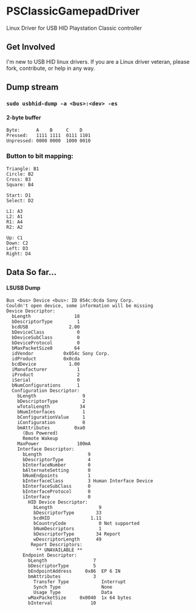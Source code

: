 # PSClassicGamepadDriver

Linux Driver for USB HID Playstation Classic controller

## Get Involved
I'm new to USB HID linux drivers. If you are a Linux driver veteran, please fork, contribute, or help in any way.

## Dump stream

### `sudo usbhid-dump -a <bus>:<dev> -es`

#### 2-byte buffer

         
    Byte:      A    B     C    D
    Pressed:   1111 1111  0111 1101
    Unpressed: 0000 0000  1000 0010

### Button to bit mapping:

    Triangle: B1
    Circle: B2
    Cross: B3
    Square: B4

    Start: D1
    Select: D2

    L1: A3
    L2: A1
    R1: A4
    R2: A2

    Up: C1
    Down: C2
    Left: D3
    Right: D4


## Data So far...

#### LSUSB Dump

    Bus <bus> Device <bus>: ID 054c:0cda Sony Corp. 
    Couldn't open device, some information will be missing
    Device Descriptor:
      bLength                18
      bDescriptorType         1
      bcdUSB               2.00
      bDeviceClass            0 
      bDeviceSubClass         0 
      bDeviceProtocol         0 
      bMaxPacketSize0        64
      idVendor           0x054c Sony Corp.
      idProduct          0x0cda 
      bcdDevice            1.00
      iManufacturer           1 
      iProduct                2 
      iSerial                 0 
      bNumConfigurations      1
      Configuration Descriptor:
        bLength                 9
        bDescriptorType         2
        wTotalLength           34
        bNumInterfaces          1
        bConfigurationValue     1
        iConfiguration          0 
        bmAttributes         0xa0
          (Bus Powered)
          Remote Wakeup
        MaxPower              100mA
        Interface Descriptor:
          bLength                 9
          bDescriptorType         4
          bInterfaceNumber        0
          bAlternateSetting       0
          bNumEndpoints           1
          bInterfaceClass         3 Human Interface Device
          bInterfaceSubClass      0 
          bInterfaceProtocol      0 
          iInterface              0 
            HID Device Descriptor:
              bLength                 9
              bDescriptorType        33
              bcdHID               1.11
              bCountryCode            0 Not supported
              bNumDescriptors         1
              bDescriptorType        34 Report
              wDescriptorLength      49
             Report Descriptors: 
               ** UNAVAILABLE **
          Endpoint Descriptor:
            bLength                 7
            bDescriptorType         5
            bEndpointAddress     0x86  EP 6 IN
            bmAttributes            3
              Transfer Type            Interrupt
              Synch Type               None
              Usage Type               Data
            wMaxPacketSize     0x0040  1x 64 bytes
            bInterval              10


